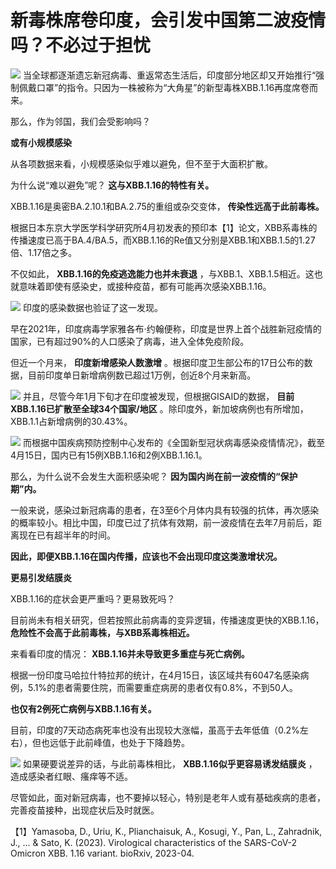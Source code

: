 # 新毒株席卷印度，会引发中国第二波疫情吗？不必过于担忧

![](https://inews.gtimg.com/om_bt/OU_XrmcP0cZiYb8XnKc7x-XC7oZDytXHtL6khwDbwdJmoAA/1000)
当全球都逐渐遗忘新冠病毒、重返常态生活后，印度部分地区却又开始推行“强制佩戴口罩”的指令。只因为一株被称为“大角星”的新型毒株XBB.1.16再度席卷而来。

那么，作为邻国，我们会受影响吗？

**或有小规模感染**

从各项数据来看，小规模感染似乎难以避免，但不至于大面积扩散。

为什么说“难以避免”呢？ **这与XBB.1.16的特性有关。**

XBB.1.16是奥密BA.2.10.1和BA.2.75的重组或杂交变体， **传染性远高于此前毒株。**

根据日本东京大学医学科学研究所4月初发表的预印本【1】论文，XBB系毒株的传播速度已高于BA.4/BA.5，而XBB.1.16的Re值又分别是XBB.1和XBB.1.5的1.27倍、1.17倍之多。

不仅如此， **XBB.1.16的免疫逃逸能力也并未衰退**
，与XBB.1、XBB.1.5相近。这也就意味着即使有感染史，或接种疫苗，都有可能再次感染XBB.1.16。

![](https://inews.gtimg.com/om_bt/OsOmQp3USJswp2lwwcJoTvs9kM070oao5gDWJf0H9plrIAA/1000)
印度的感染数据也验证了这一发现。

早在2021年，印度病毒学家雅各布·约翰便称，印度是世界上首个战胜新冠疫情的国家，已有超过90%的人口感染了病毒，进入全体免疫阶段。

但近一个月来， **印度新增感染人数激增** 。根据印度卫生部公布的17日公布的数据，目前印度单日新增病例数已超过1万例，创近8个月来新高。

![](https://inews.gtimg.com/om_bt/OIAuGDyLcrjkmdpZTT8XEgmHu_RCO6NunEdEyNPHbQHiEAA/1000)
并且，尽管今年1月下旬才在印度被发现，但根据GISAID的数据， **目前XBB.1.16已扩散至全球34个国家/地区**
。除印度外，新加坡病例也有所增加，XBB.1.1占新增病例的30.43%。

![](https://inews.gtimg.com/om_bt/OnIhgpYjMMDIRW7mLLOC3yf0DsT5Js24pHOi-QbmLDoLYAA/1000)
而根据中国疾病预防控制中心发布的《全国新型冠状病毒感染疫情情况》，截至4月15日，国内已有15例XBB.1.16和2例XBB.1.16.1。

那么，为什么说不会发生大面积感染呢？ **因为国内尚在前一波疫情的“保护期”内。**

一般来说，感染过新冠病毒的患者，在3至6个月体内具有较强的抗体，再次感染的概率较小。相比中国，印度已过了抗体有效期，前一波疫情在去年7月前后，距离现在已有超半年的时间。

**因此，即便XBB.1.16在国内传播，应该也不会出现印度这类激增状况。**

**更易引发结膜炎**

XBB.1.16的症状会更严重吗？更易致死吗？

目前尚未有相关研究，但若按照此前病毒的变异逻辑，传播速度更快的XBB.1.16， **危险性不会高于此前毒株，与XBB系毒株相近。**

来看看印度的情况： **XBB.1.16并未导致更多重症与死亡病例。**

根据一份印度马哈拉什特拉邦的统计，在4月15日，该区域共有6047名感染病例，5.1%的患者需要住院，而需要重症病房的患者仅有0.8%，不到50人。

**也仅有2例死亡病例与XBB.1.16有关。**

目前，印度的7天动态病死率也没有出现较大涨幅，虽高于去年低值（0.2%左右），但也远低于此前峰值，也处于下降趋势。

![](https://inews.gtimg.com/om_bt/OjMaQ3PkafwxfnHLbBXXGqpqa7MorPGoLZ_GiCN4YLBNsAA/1000)
如果硬要说差异的话，与此前毒株相比， **XBB.1.16似乎更容易诱发结膜炎** ，造成感染者红眼、瘙痒等不适。

尽管如此，面对新冠病毒，也不要掉以轻心，特别是老年人或有基础疾病的患者，完善疫苗接种，出现症状后及时就医。

【1】Yamasoba, D., Uriu, K., Plianchaisuk, A., Kosugi, Y., Pan, L., Zahradnik,
J., ... & Sato, K. (2023). Virological characteristics of the SARS-CoV-2
Omicron XBB. 1.16 variant. bioRxiv, 2023-04.

